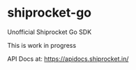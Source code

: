 # shiprocket-go
Unofficial Shiprocket Go SDK

This is work in progress

API Docs at: https://apidocs.shiprocket.in/